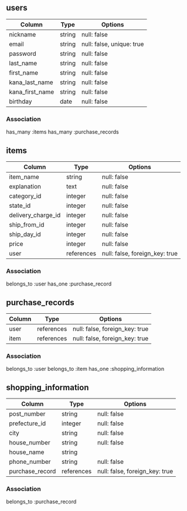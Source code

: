 ## users

| Column          | Type   | Options     |
|-----------------|--------|-------------|
| nickname        | string | null: false |
| email           | string | null: false, unique: true |
| password        | string | null: false |
| last_name       | string | null: false |
| first_name      | string | null: false |
| kana_last_name  | string | null: false |
| kana_first_name | string | null: false |
| birthday        | date   | null: false |

### Association
has_many :items
has_many :purchase_records

## items

| Column          | Type    | Options     |
|-----------------|---------|-------------|
| item_name       | string  | null: false |
| explanation     | text    | null: false |
| category_id     | integer | null: false |
| state_id        | integer | null: false |
| delivery_charge_id | integer | null: false |
| ship_from_id    | integer | null: false |
| ship_day_id     | integer | null: false |
| price           | integer | null: false |
| user            | references | null: false, foreign_key: true |

### Association
belongs_to :user
has_one :purchase_record

## purchase_records

| Column          | Type       | Options           |
|-----------------|------------|-------------------|
| user            | references | null: false, foreign_key: true |
| item            | references | null: false, foreign_key: true |

### Association
belongs_to :user
belongs_to :item
has_one :shopping_information

## shopping_information

| Column          | Type    | Options     |
|-----------------|---------|-------------|
| post_number     | string  | null: false |
| prefecture_id   | integer | null: false |
| city            | string  | null: false |
| house_number    | string  | null: false |
| house_name      | string  |             |
| phone_number    | string  | null: false |
| purchase_record | references | null: false, foreign_key: true |

### Association
belongs_to :purchase_record